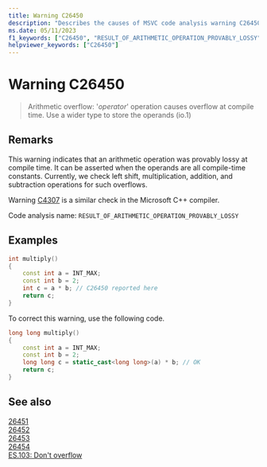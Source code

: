 ```yaml
---
title: Warning C26450
description: "Describes the causes of MSVC code analysis warning C26450 and how to fix it"
ms.date: 05/11/2023
f1_keywords: ["C26450", "RESULT_OF_ARITHMETIC_OPERATION_PROVABLY_LOSSY"]
helpviewer_keywords: ["C26450"]
---
```

# Warning C26450

> Arithmetic overflow: '*operator*' operation causes overflow at compile time. Use a wider type to store the operands (io.1)

## Remarks

This warning indicates that an arithmetic operation was provably lossy at compile time. It can be asserted when the operands are all compile-time constants. Currently, we check left shift, multiplication, addition, and subtraction operations for such overflows.

Warning [C4307](https://learn.microsoft.com/cpp/error-messages/compiler-warnings/compiler-warning-level-2-c4307) is a similar check in the Microsoft C++ compiler.

Code analysis name: `RESULT_OF_ARITHMETIC_OPERATION_PROVABLY_LOSSY`

## Examples

```cpp
int multiply()
{
    const int a = INT_MAX;
    const int b = 2;
    int c = a * b; // C26450 reported here
    return c;
}
```

To correct this warning, use the following code.

```cpp
long long multiply()
{
    const int a = INT_MAX;
    const int b = 2;
    long long c = static_cast<long long>(a) * b; // OK
    return c;
}
```

## See also

[26451](c26451.md)\
[26452](c26452.md)\
[26453](c26453.md)\
[26454](c26454.md)\
[ES.103: Don't overflow](https://isocpp.github.io/CppCoreGuidelines/CppCoreGuidelines#Res-overflow)

